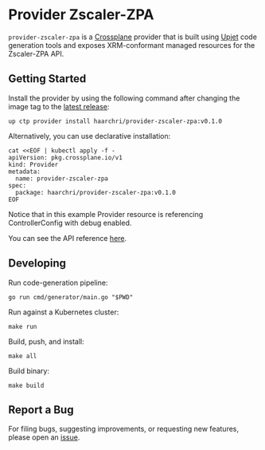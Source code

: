 # Provider Zscaler-ZPA

`provider-zscaler-zpa` is a [Crossplane](https://crossplane.io/) provider that
is built using [Upjet](https://github.com/upbound/upjet) code
generation tools and exposes XRM-conformant managed resources for the
Zscaler-ZPA API.

## Getting Started

Install the provider by using the following command after changing the image tag
to the [latest release](https://marketplace.upbound.io/providers/haarchri/provider-zscaler-zpa):
```
up ctp provider install haarchri/provider-zscaler-zpa:v0.1.0
```

Alternatively, you can use declarative installation:
```
cat <<EOF | kubectl apply -f -
apiVersion: pkg.crossplane.io/v1
kind: Provider
metadata:
  name: provider-zscaler-zpa
spec:
  package: haarchri/provider-zscaler-zpa:v0.1.0
EOF
```

Notice that in this example Provider resource is referencing ControllerConfig with debug enabled.

You can see the API reference [here](https://doc.crds.dev/github.com/haarchri/provider-zscaler-zpa).

## Developing

Run code-generation pipeline:
```console
go run cmd/generator/main.go "$PWD"
```

Run against a Kubernetes cluster:

```console
make run
```

Build, push, and install:

```console
make all
```

Build binary:

```console
make build
```

## Report a Bug

For filing bugs, suggesting improvements, or requesting new features, please
open an [issue](https://github.com/haarchri/provider-zscaler-zpa/issues).
